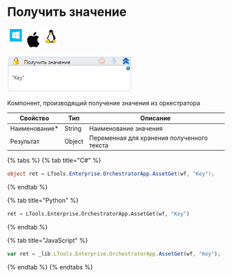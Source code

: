 # Получить значение

![](<../../../../.gitbook/assets/image (100) (1) (1) (1) (1) (1) (85).png>)

![](<../../../../.gitbook/assets/image (269).png>)

Компонент, производящий получение значения из оркестратора

| Свойство       | Тип    | Описание                                   |
| -------------- | ------ | ------------------------------------------ |
| Наименование\* | String | Наименование значения                      |
| Результат      | Object | Переменная для хранения полученного текста |

{% tabs %}
{% tab title="C#" %}
```csharp
object ret = LTools.Enterprise.OrchestratorApp.AssetGet(wf, "Key");
```
{% endtab %}

{% tab title="Python" %}
```python
ret = LTools.Enterprise.OrchestratorApp.AssetGet(wf, "Key")
```
{% endtab %}

{% tab title="JavaScript" %}
```javascript
var ret = _lib.LTools.Enterprise.OrchestratorApp.AssetGet(wf, "Key");
```
{% endtab %}
{% endtabs %}
